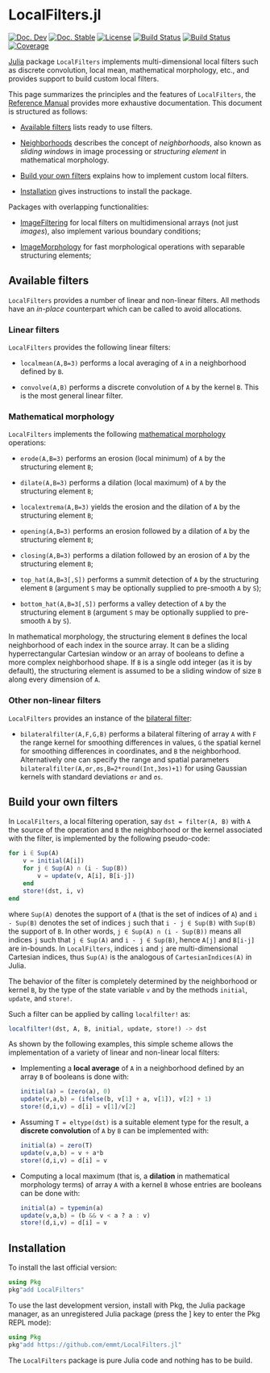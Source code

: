 # LocalFilters.jl

[![Doc. Dev][doc-dev-img]][doc-dev-url]
[![Doc. Stable][doc-stable-img]][doc-stable-url]
[![License][license-img]][license-url]
[![Build Status][github-ci-img]][github-ci-url]
[![Build Status][appveyor-img]][appveyor-url]
[![Coverage][codecov-img]][codecov-url]

[Julia](http://julialang.org/) package `LocalFilters` implements
multi-dimensional local filters such as discrete convolution, local mean,
mathematical morphology, etc., and provides support to build custom local
filters.

This page summarizes the principles and the features of `LocalFilters`, the
[Reference Manual](doc-dev-url) provides more exhaustive documentation. This
document is structured as follows:

* [Available filters](#available-filters) lists ready to use filters.

* [Neighborhoods](#neighborhoods) describes the concept of *neighborhoods*,
  also known as *sliding windows* in image processing or *structuring element*
  in mathematical morphology.

* [Build your own filters](#build-your-own-filters) explains how to implement
  custom local filters.

* [Installation](#installation) gives instructions to install the package.

Packages with overlapping functionalities:

* [ImageFiltering](https://github.com/JuliaImages/ImageFiltering.jl) for local
  filters on multidimensional arrays (not just *images*), also implement
  various boundary conditions;

* [ImageMorphology](https://github.com/JuliaImages/ImageMorphology.jl) for fast
  morphological operations with separable structuring elements;


## Available filters

`LocalFilters` provides a number of linear and non-linear filters. All methods
have an *in-place* counterpart which can be called to avoid allocations.

### Linear filters

`LocalFilters` provides the following linear filters:

* `localmean(A,B=3)` performs a local averaging of `A` in a neighborhood defined
  by `B`.

* `convolve(A,B)` performs a discrete convolution of `A` by the kernel `B`.
  This is the most general linear filter.


### Mathematical morphology

`LocalFilters` implements the following [mathematical
morphology](https://en.wikipedia.org/wiki/Mathematical_morphology) operations:

* `erode(A,B=3)` performs an erosion (local minimum) of `A` by the structuring
  element `B`;

* `dilate(A,B=3)` performs a dilation (local maximum) of `A` by the structuring
  element `B`;

* `localextrema(A,B=3)` yields the erosion and the dilation of `A` by the
  structuring element `B`;

* `opening(A,B=3)` performs an erosion followed by a dilation of `A` by the
  structuring element `B`;

* `closing(A,B=3)` performs a dilation followed by an erosion of `A` by the
  structuring element `B`;

* `top_hat(A,B=3[,S])` performs a summit detection of `A` by the structuring
  element `B` (argument `S` may be optionally supplied to pre-smooth `A` by
  `S`);

* `bottom_hat(A,B=3[,S])` performs a valley detection of `A` by the structuring
  element `B` (argument `S` may be optionally supplied to pre-smooth `A` by
  `S`).

In mathematical morphology, the structuring element `B` defines the local
neighborhood of each index in the source array. It can be a sliding
hyperrectangular Cartesian window or an array of booleans to define a more
complex neighborhood shape. If `B` is a single odd integer (as it is by
default), the structuring element is assumed to be a sliding window of size `B`
along every dimension of `A`.


### Other non-linear filters

`LocalFilters` provides an instance of the [bilateral
filter](https://en.wikipedia.org/wiki/Bilateral_filter):

* `bilateralfilter(A,F,G,B)` performs a bilateral filtering of array `A` with
  `F` the range kernel for smoothing differences in values, `G` the spatial
  kernel for smoothing differences in coordinates, and `B` the neighborhood.
  Alternatively one can specify the range and spatial parameters
  `bilateralfilter(A,σr,σs,B=2*round(Int,3σs)+1)` for using Gaussian kernels
  with standard deviations `σr` and `σs`.


## Build your own filters

In `LocalFilters`, a local filtering operation, say `dst = filter(A, B)` with
`A` the source of the operation and `B` the neighborhood or the kernel
associated with the filter, is implemented by the following pseudo-code:

```julia
for i ∈ Sup(A)
    v = initial(A[i])
    for j ∈ Sup(A) ∩ (i - Sup(B))
        v = update(v, A[i], B[i-j])
    end
    store!(dst, i, v)
end
```

where `Sup(A)` denotes the support of `A` (that is the set of indices of `A`)
and `i - Sup(B)` denotes the set of indices `j` such that `i - j ∈ Sup(B)` with
`Sup(B)` the support of `B`. In other words, `j ∈ Sup(A) ∩ (i - Sup(B))` means
all indices `j` such that `j ∈ Sup(A)` and `i - j ∈ Sup(B)`, hence `A[j]` and
`B[i-j]` are in-bounds. In `LocalFilters`, indices `i` and `j` are
multi-dimensional Cartesian indices, thus `Sup(A)` is the analogous of
`CartesianIndices(A)` in Julia.

The behavior of the filter is completely determined by the neighborhood or
kernel `B`, by the type of the state variable `v` and by the methods `initial`,
`update`, and `store!`.

Such a filter can be applied by calling `localfilter!` as:

```julia
localfilter!(dst, A, B, initial, update, store!) -> dst
```

As shown by the following examples, this simple scheme allows the
implementation of a variety of linear and non-linear local filters:

* Implementing a **local average** of `A` in a neighborhood defined by an array
  `B` of booleans is done with:

  ```julia
  initial(a) = (zero(a), 0)
  update(v,a,b) = (ifelse(b, v[1] + a, v[1]), v[2] + 1)
  store!(d,i,v) = d[i] = v[1]/v[2]
  ```

* Assuming `T = eltype(dst)` is a suitable element type for the result, a
  **discrete convolution** of `A` by `B` can be implemented with:

  ```julia
  initial(a) = zero(T)
  update(v,a,b) = v + a*b
  store!(d,i,v) = d[i] = v
  ```

* Computing a local maximum (that is, a **dilation** in mathematical morphology
  terms) of array `A` with a kernel `B` whose entries are booleans can be done
  with:

  ```julia
  initial(a) = typemin(a)
  update(v,a,b) = (b && v < a ? a : v)
  store!(d,i,v) = d[i] = v
  ```


## Installation

To install the last official version:

```julia
using Pkg
pkg"add LocalFilters"
```

To use the last development version, install with Pkg, the Julia package
manager, as an unregistered Julia package (press the ] key to enter the Pkg
REPL mode):

```julia
using Pkg
pkg"add https://github.com/emmt/LocalFilters.jl"
```

The `LocalFilters` package is pure Julia code and nothing has to be build.

[doc-stable-img]: https://img.shields.io/badge/docs-stable-blue.svg
[doc-stable-url]: https://emmt.github.io/LocalFilters.jl/stable

[doc-dev-img]: https://img.shields.io/badge/docs-dev-blue.svg
[doc-dev-url]: https://emmt.github.io/LocalFilters.jl/dev

[license-url]: ./LICENSE.md
[license-img]: http://img.shields.io/badge/license-MIT-brightgreen.svg?style=flat

[github-ci-img]: https://github.com/emmt/LocalFilters.jl/actions/workflows/CI.yml/badge.svg?branch=master
[github-ci-url]: https://github.com/emmt/LocalFilters.jl/actions/workflows/CI.yml?query=branch%3Amaster

[appveyor-img]: https://ci.appveyor.com/api/projects/status/github/emmt/LocalFilters.jl?branch=master
[appveyor-url]: https://ci.appveyor.com/project/emmt/LocalFilters-jl/branch/master

[codecov-img]: http://codecov.io/github/emmt/LocalFilters.jl/coverage.svg?branch=master
[codecov-url]: http://codecov.io/github/emmt/LocalFilters.jl?branch=master

[julia-url]: https://julialang.org/
[julia-pkgs-url]: https://pkg.julialang.org/
